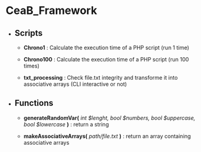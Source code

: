 # CeaB_Framework

* ## Scripts

	* __Chrono1__ : Calculate the execution time of a PHP script (run 1 time)

	* __Chrono100__ : Calculate the execution time of a PHP script (run 100 times)

	* __txt_processing__ : Check file.txt integrity and transforme it into associative arrays (CLI interactive or not)

* ## Functions

 	* __generateRandomVar(__ *int $lenght, bool $numbers, bool $uppercase, bool $lowercase* __)__ : return a string

	* __makeAssociativeArrays(__ *path/file.txt* __)__ : return an array containing associative arrays
